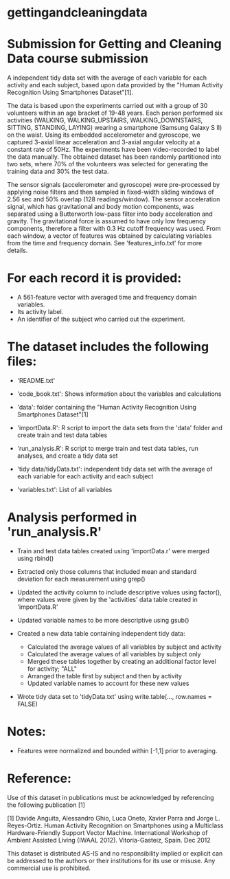 # gettingandcleaningdata

Submission for Getting and Cleaning Data course submission
==================================================================

A independent tidy data set with the average of each variable for each activity and each subject, based upon data provided by the "Human Activity Recognition Using Smartphones Dataset"[1].

The data is based upon the experiments carried out with a group of 30 volunteers within an age bracket of 19-48 years. Each person performed six activities (WALKING, WALKING_UPSTAIRS, WALKING_DOWNSTAIRS, SITTING, STANDING, LAYING) wearing a smartphone (Samsung Galaxy S II) on the waist. Using its embedded accelerometer and gyroscope, we captured 3-axial linear acceleration and 3-axial angular velocity at a constant rate of 50Hz. The experiments have been video-recorded to label the data manually. The obtained dataset has been randomly partitioned into two sets, where 70% of the volunteers was selected for generating the training data and 30% the test data. 

The sensor signals (accelerometer and gyroscope) were pre-processed by applying noise filters and then sampled in fixed-width sliding windows of 2.56 sec and 50% overlap (128 readings/window). The sensor acceleration signal, which has gravitational and body motion components, was separated using a Butterworth low-pass filter into body acceleration and gravity. The gravitational force is assumed to have only low frequency components, therefore a filter with 0.3 Hz cutoff frequency was used. From each window, a vector of features was obtained by calculating variables from the time and frequency domain. See 'features_info.txt' for more details. 

For each record it is provided:
======================================

- A 561-feature vector with averaged time and frequency domain variables. 
- Its activity label. 
- An identifier of the subject who carried out the experiment.

The dataset includes the following files:
=========================================

- 'README.txt'

- 'code_book.txt': Shows information about the variables and calculations

- 'data': folder containing the "Human Activity Recognition Using Smartphones Dataset"[1]

- 'importData.R': R script to import the data sets from the 'data' folder and create train and test data tables

- 'run_analysis.R': R script to merge train and test data tables, run analyses, and create a tidy data set

- 'tidy data/tidyData.txt': independent tidy data set with the average of each variable for each activity and each subject

- 'variables.txt': List of all variables


Analysis performed in 'run_analysis.R'
======================================
- Train and test data tables created using 'importData.r' were merged using rbind()

- Extracted only those columns that included mean and standard deviation for each measurement using grep()

- Updated the activity column to include descriptive values using factor(), where values were given by the 'activities' data table created in 'importData.R'

- Updated variable names to be more descriptive using gsub()

- Created a new data table containing independent tidy data:
    - Calculated the average values of all variables by subject and activity
    - Calculated the average values of all variables by subject only
    - Merged these tables together by creating an additional factor level for activity; "ALL"
    - Arranged the table first by subject and then by activity
    - Updated variable names to account for these new values

- Wrote tidy data set to 'tidyData.txt' using write.table(..., row.names = FALSE)

Notes: 
======
- Features were normalized and bounded within [-1,1] prior to averaging.

Reference:
==========
Use of this dataset in publications must be acknowledged by referencing the following publication [1] 

[1] Davide Anguita, Alessandro Ghio, Luca Oneto, Xavier Parra and Jorge L. Reyes-Ortiz. Human Activity Recognition on Smartphones using a Multiclass Hardware-Friendly Support Vector Machine. International Workshop of Ambient Assisted Living (IWAAL 2012). Vitoria-Gasteiz, Spain. Dec 2012

This dataset is distributed AS-IS and no responsibility implied or explicit can be addressed to the authors or their institutions for its use or misuse. Any commercial use is prohibited.